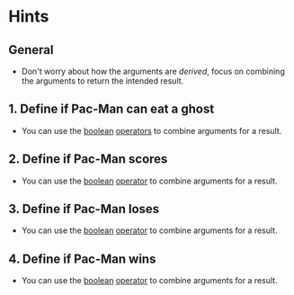 # Hints

## General

- Don't worry about how the arguments are _derived_, focus on combining the arguments to return the intended result.

## 1. Define if Pac-Man can eat a ghost

- You can use the [boolean][boolean] [operators][boolean-operators] to combine arguments for a result.

## 2. Define if Pac-Man scores

- You can use the [boolean][boolean] [operator][boolean-operators] to combine arguments for a result.

## 3. Define if Pac-Man loses

- You can use the [boolean][boolean] [operator][boolean-operators] to combine arguments for a result.

## 4. Define if Pac-Man wins

- You can use the [boolean][boolean] [operator][boolean-operators] to combine arguments for a result.

[boolean]: https://docs.python.org/3/library/stdtypes.html#truth
[boolean-operators]: https://docs.python.org/3/library/stdtypes.html#boolean-operations-and-or-not

